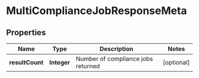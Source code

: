 

# MultiComplianceJobResponseMeta


## Properties

Name | Type | Description | Notes
------------ | ------------- | ------------- | -------------
**resultCount** | **Integer** | Number of compliance jobs returned |  [optional]



